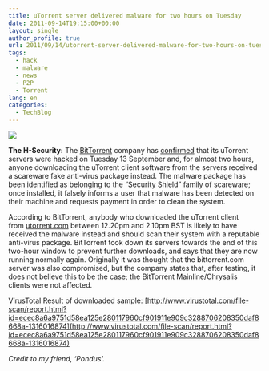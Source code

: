 ```yaml
---
title: uTorrent server delivered malware for two hours on Tuesday
date: 2011-09-14T19:15:00+00:00
layout: single
author_profile: true
url: 2011/09/14/utorrent-server-delivered-malware-for-two-hours-on-tuesday/
tags:
  - hack
  - malware
  - news
  - P2P
  - Torrent
lang: en
categories: 
  - TechBlog
---
```

[![](http://4.bp.blogspot.com/-MC672LmKwQE/TnD1je5kzBI/AAAAAAAAECE/HAvio1PxGng/s1600/uTorrentMain.png)](http://4.bp.blogspot.com/-MC672LmKwQE/TnD1je5kzBI/AAAAAAAAECE/HAvio1PxGng/s1600/uTorrentMain.png)

**The H-Security:** The [BitTorrent](http://www.bittorrent.com/) company has [confirmed](http://blog.bittorrent.com/2011/09/13/security-incident/) that its uTorrent servers were hacked on Tuesday 13 September and, for almost two hours, anyone downloading the uTorrent client software from the servers received a scareware fake anti-virus package instead. The malware package has been identified as belonging to the “Security Shield” family of scareware; once installed, it falsely informs a user that malware has been detected on their machine and requests payment in order to clean the system.

According to BitTorrent, anybody who downloaded the uTorrent client from [utorrent.com](http://utorrent.com/) between 12.20pm and 2.10pm BST is likely to have received the malware instead and should scan their system with a reputable anti-virus package. BitTorrent took down its servers towards the end of this two-hour window to prevent further downloads, and says that they are now running normally again. Originally it was thought that the bittorrent.com server was also compromised, but the company states that, after testing, it does not believe this to be the case; the BitTorrent Mainline/Chrysalis clients were not affected.

VirusTotal Result of downloaded sample: [http://www.virustotal.com/file-scan/report.html?id=ecec8a6a9751d58ea125e280117960cf901911e909c3288706208350daf8668a-1316016874](http://www.virustotal.com/file-scan/report.html?id=ecec8a6a9751d58ea125e280117960cf901911e909c3288706208350daf8668a-1316016874)

_Credit to my friend, ‘Pondus'._